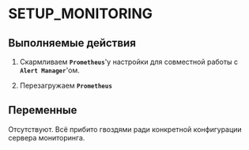# SETUP_MONITORING
## Выполняемые действия
1. Скармливаем **`Prometheus`**'у настройки для совместной работы с **`Alert Manager`**'ом.

2. Перезагружаем **`Prometheus`**


## Переменные

Отсутствуют. Всё прибито гвоздями ради конкретной конфигурации сервера мониторинга.
